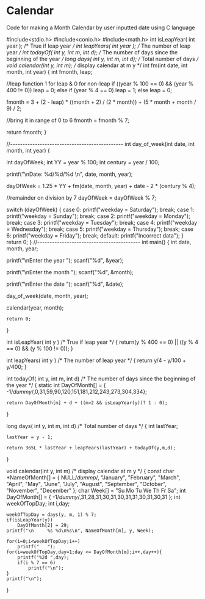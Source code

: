 # Calendar
Code for making a Month Calendar by user inputted date using C language


#include<stdio.h>
#include<conio.h>
#include<math.h>
int isLeapYear( int year );        /* True if leap year */
int leapYears( int year );         /* The number of leap year */
int todayOf( int y, int m, int d); /* The number of days since the beginning of the year */
long days( int y, int m, int d);   /* Total number of days */
void calendar(int y, int m);       /* display calendar at m y */
int fm(int date, int month, int year) {
   int fmonth, leap;

   //leap function 1 for leap & 0 for non-leap
   if ((year % 100 == 0) && (year % 400 != 0))
      leap = 0;
   else if (year % 4 == 0)
      leap = 1;
   else
      leap = 0;

   fmonth = 3 + (2 - leap) * ((month + 2) / (2 * month))
         + (5 * month + month / 9) / 2;

   //bring it in range of 0 to 6
   fmonth = fmonth % 7;

   return fmonth;
}

//----------------------------------------------
int day_of_week(int date, int month, int year) {

   int dayOfWeek;
   int YY = year % 100;
   int century = year / 100;

   printf("\nDate: %d/%d/%d \n", date, month, year);

   dayOfWeek = 1.25 * YY + fm(date, month, year) + date - 2 * (century % 4);

   //remainder on division by 7
   dayOfWeek = dayOfWeek % 7;

   switch (dayOfWeek) {
      case 0:
         printf("weekday = Saturday");
         break;
      case 1:
         printf("weekday = Sunday");
         break;
      case 2:
         printf("weekday = Monday");
         break;
      case 3:
         printf("weekday = Tuesday");
         break;
      case 4:
         printf("weekday = Wednesday");
         break;
      case 5:
         printf("weekday = Thursday");
         break;
      case 6:
         printf("weekday = Friday");
         break;
      default:
         printf("Incorrect data");
   }
   return 0;
}
//------------------------------------------
int main() {
   int date, month, year;

   printf("\nEnter the year ");
   scanf("%d", &year);

   printf("\nEnter the month ");
   scanf("%d", &month);

   printf("\nEnter the date ");
   scanf("%d", &date);

   day_of_week(date, month, year);

   calendar(year, month);

    return 0;
}

int isLeapYear( int y ) /* True if leap year */
{
    return(y % 400 == 0) || ((y % 4 == 0) && (y % 100 != 0));
}

int leapYears( int y ) /* The number of leap year */
{
    return y/4 - y/100 + y/400;
}

int todayOf( int y, int m, int d) /* The number of days since the beginning of the year */
{
    static int DayOfMonth[] =
        { -1/*dummy*/,0,31,59,90,120,151,181,212,243,273,304,334};

    return DayOfMonth[m] + d + ((m>2 && isLeapYear(y))? 1 : 0);
}

long days( int y, int m, int d) /* Total number of days */
{
    int lastYear;

    lastYear = y - 1;

    return 365L * lastYear + leapYears(lastYear) + todayOf(y,m,d);
}

void calendar(int y, int m) /* display calendar at m y */
{
    const char *NameOfMonth[] = { NULL/*dummp*/,
        "January", "February", "March", "April", "May", "June",
        "July", "August", "September", "October", "November", "December"
    };
    char Week[] = "Su Mo Tu We Th Fr Sa";
    int DayOfMonth[] =
        { -1/*dummy*/,31,28,31,30,31,30,31,31,30,31,30,31 };
    int weekOfTopDay;
    int i,day;

    weekOfTopDay = days(y, m, 1) % 7;
    if(isLeapYear(y))
        DayOfMonth[2] = 29;
    printf("\n     %s %d\n%s\n", NameOfMonth[m], y, Week);

    for(i=0;i<weekOfTopDay;i++)
        printf("   ");
    for(i=weekOfTopDay,day=1;day <= DayOfMonth[m];i++,day++){
        printf("%2d ",day);
        if(i % 7 == 6)
            printf("\n");
    }
    printf("\n");
}
